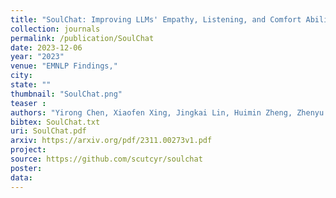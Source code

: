 ```yaml
---
title: "SoulChat: Improving LLMs' Empathy, Listening, and Comfort Abilities through Fine-tuning with Multi-turn Empathy Conversations"
collection: journals
permalink: /publication/SoulChat
date: 2023-12-06
year: "2023"
venue: "EMNLP Findings,"
city: 
state: ""
thumbnail: "SoulChat.png"
teaser : 
authors: "Yirong Chen, Xiaofen Xing, Jingkai Lin, Huimin Zheng, Zhenyu Wang, Qi Liu, Xiangmin Xu"
bibtex: SoulChat.txt
uri: SoulChat.pdf
arxiv: https://arxiv.org/pdf/2311.00273v1.pdf
project: 
source: https://github.com/scutcyr/soulchat
poster: 
data:
---
```


